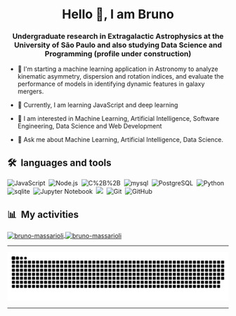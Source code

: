 <h1 align="center">Hello 👋, I am Bruno</h1>
<h3 align="center">Undergraduate research in Extragalactic Astrophysics at the University of São Paulo and also studying Data Science and Programming (profile under construction) </h3>


- 🔭 I'm starting a machine learning application  in Astronomy to analyze kinematic asymmetry, dispersion and rotation indices, and evaluate the performance of models in identifying dynamic features in galaxy mergers.

- 🌱 Currently, I am learning JavaScript and deep learning

- 👀 I am interested in Machine Learning, Artificial Intelligence, Software Engineering, Data Science and Web Development 

- 💬 Ask me about Machine Learning, Artificial Intelligence, Data Science.


<h2 id="️-languages-and-tools">🛠️ &nbsp;languages ​​and tools</h2>
<img src="https://img.shields.io/badge/-JavaScript-0D1117?style=flat&amp;logo=javascript" alt="JavaScript">&nbsp;
<img src="https://img.shields.io/badge/-Node.js-0D1117?style=flat&amp;logo=node.js" alt="Node.js">&nbsp;
<img src="https://img.shields.io/badge/-C++-0D1117?style=flat&amp;logo=C%2B%2B&amp;logoColor=00599C" alt="C%2B%2B">&nbsp;
<img src="https://img.shields.io/badge/-MySql-0D1117?style=flat&amp;logo=mysql" alt="mysql">&nbsp;
<img src="https://img.shields.io/badge/-PostgreSQL-0D1117?style=flat&amp;logo=postgresql" alt="PostgreSQL">&nbsp;
<img src="https://img.shields.io/badge/-Python-0D1117?style=flat&amp;logo=python" alt="Python">&nbsp;
<img src="https://img.shields.io/badge/-SQLite-0D1117?style=flat&amp;logo=sqlite" alt="sqlite">&nbsp;
<img src="https://img.shields.io/badge/-Jupyter%20Notebook-0D1117?style=flat&amp;logo=jupyter" alt="Jupyter Notebook">&nbsp;
<img src="https://img.shields.io/badge/-R-0D1117?style=flat&amp;logo=R&amp;logoColor=276DC3">&nbsp;
<img src="https://img.shields.io/badge/-Git-0D1117?style=flat&amp;logo=git" alt="Git">&nbsp;
<img src="https://img.shields.io/badge/-GitHub-0D1117?style=flat&amp;logo=github" alt="GitHub"></p>
</div>
<div>
<h2 id="-my-activities">📊 &nbsp;My activities</h2>
  <a href="https://github.com/bruno-massarioli">
    <img width="450" height="170" align="center" alt="bruno-massarioli" src="https://github-readme-stats.vercel.app/api?username=bruno-massarioli&amp;theme=midnight-purple&amp;show_icons=true&amp;bg_color=0D1117&amp;hide_border=true&amp;count_private=true">
  </a>
  <a href="https://github.com/bruno-massarioli">
    <img align="center" alt="bruno-massarioli" src="https://github-readme-stats.vercel.app/api/top-langs/?username=bruno-massarioli&amp;theme=midnight-purple&amp;layout=compact&amp;bg_color=0D1117&amp;hide_border=true&amp;count_private=true&cache_seconds=1800">
  </a>
</div>
<div>

<hr>
<p align="center">
  <img src="https://raw.githubusercontent.com/Elanza-48/Elanza-48/main/resources/img/github-contribution-grid-snake.svg" alt="example">
</p>
<hr>

